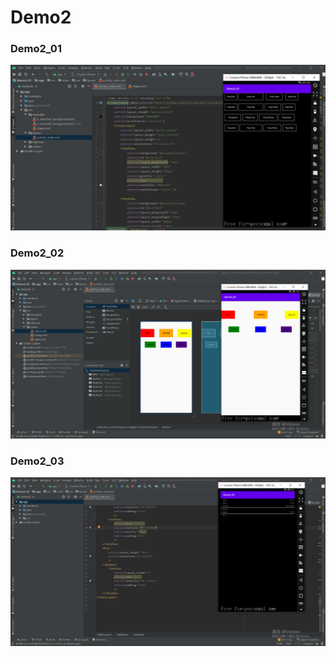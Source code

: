 # Demo2

### Demo2_01
![image](https://github.com/116052018111/Demo2/blob/master/QQ20201013163823.png)

### Demo2_02
![image](https://github.com/116052018111/Demo2/blob/master/QQ20201017193457.png)

### Demo2_03
![image](https://github.com/116052018111/Demo2/blob/master/QQ20201017202103.png)
